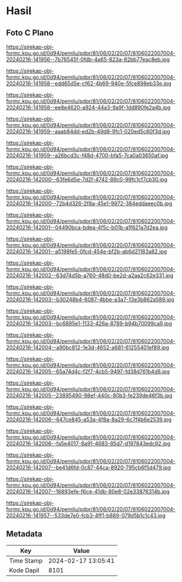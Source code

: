 # Hasil

## Foto C Plano

https://sirekap-obj-formc.kpu.go.id/0d94/pemilu/pdpr/81/06/02/20/07/8106022007004-20240216-141956--7b76545f-0fdb-4a65-823a-82bb77eac8eb.jpg

https://sirekap-obj-formc.kpu.go.id/0d94/pemilu/pdpr/81/06/02/20/07/8106022007004-20240216-141958--edd65d5e-cf62-4b69-940e-5fce898eb33e.jpg

https://sirekap-obj-formc.kpu.go.id/0d94/pemilu/pdpr/81/06/02/20/07/8106022007004-20240216-141958--ee8e4620-a924-44a3-9a9f-1dd890fe2a4b.jpg

https://sirekap-obj-formc.kpu.go.id/0d94/pemilu/pdpr/81/06/02/20/07/8106022007004-20240216-141959--aaab84dd-ed2b-49d8-9fc1-020ed5c60f3d.jpg

https://sirekap-obj-formc.kpu.go.id/0d94/pemilu/pdpr/81/06/02/20/07/8106022007004-20240216-141959--a26bcd3c-f48d-4700-bfa5-7ca0a03650af.jpg

https://sirekap-obj-formc.kpu.go.id/0d94/pemilu/pdpr/81/06/02/20/07/8106022007004-20240216-142000--63fe6d5e-7d2f-4742-89c0-99fc1cf7cb30.jpg

https://sirekap-obj-formc.kpu.go.id/0d94/pemilu/pdpr/81/06/02/20/07/8106022007004-20240216-142000--72b4d326-2f8a-45e1-9972-384eddaeec0b.jpg

https://sirekap-obj-formc.kpu.go.id/0d94/pemilu/pdpr/81/06/02/20/07/8106022007004-20240216-142001--04490bca-bdea-4f5c-b01b-a1f621a7d2ea.jpg

https://sirekap-obj-formc.kpu.go.id/0d94/pemilu/pdpr/81/06/02/20/07/8106022007004-20240216-142001--a5198fe5-0fcd-454e-bf2b-ab6d21183a82.jpg

https://sirekap-obj-formc.kpu.go.id/0d94/pemilu/pdpr/81/06/02/20/07/8106022007004-20240216-142002--63d74d5b-a760-48d0-be2d-a2aa2c62e331.jpg

https://sirekap-obj-formc.kpu.go.id/0d94/pemilu/pdpr/81/06/02/20/07/8106022007004-20240216-142003--b30248b4-6087-4bbe-a3a7-13e3b862a589.jpg

https://sirekap-obj-formc.kpu.go.id/0d94/pemilu/pdpr/81/06/02/20/07/8106022007004-20240216-142003--bc6895e1-1133-426a-8789-b94b70099ca9.jpg

https://sirekap-obj-formc.kpu.go.id/0d94/pemilu/pdpr/81/06/02/20/07/8106022007004-20240216-142004--a90bc812-1e3d-4652-a681-61255401ef89.jpg

https://sirekap-obj-formc.kpu.go.id/0d94/pemilu/pdpr/81/06/02/20/07/8106022007004-20240216-142005--65a74d4c-f2f7-4cb5-9497-fd38d761b4d8.jpg

https://sirekap-obj-formc.kpu.go.id/0d94/pemilu/pdpr/81/06/02/20/07/8106022007004-20240216-142005--23895490-98ef-440c-80b3-fe239de46f3b.jpg

https://sirekap-obj-formc.kpu.go.id/0d94/pemilu/pdpr/81/06/02/20/07/8106022007004-20240216-142006--647ce845-a53a-4f8a-8a29-6c7f4b6e2539.jpg

https://sirekap-obj-formc.kpu.go.id/0d94/pemilu/pdpr/81/06/02/20/07/8106022007004-20240216-142006--fa5e4017-8a91-4683-85d7-d197843edc92.jpg

https://sirekap-obj-formc.kpu.go.id/0d94/pemilu/pdpr/81/06/02/20/07/8106022007004-20240216-142007--be41d6fd-0c87-44ca-8920-795cb6f5d479.jpg

https://sirekap-obj-formc.kpu.go.id/0d94/pemilu/pdpr/81/06/02/20/07/8106022007004-20240216-142007--16893efe-f6ce-41db-80e8-02e33876314b.jpg

https://sirekap-obj-formc.kpu.go.id/0d94/pemilu/pdpr/81/06/02/20/07/8106022007004-20240216-141957--533de7e0-fcb3-4ff1-b889-079d5b1c1c43.jpg


## Metadata

| Key        | Value               |
| ---------- | ------------------- |
| Time Stamp | 2024-02-17 13:05:41 |
| Kode Dapil | 8101                |



